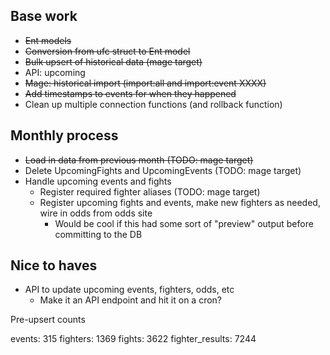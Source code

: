 Base work
---
* ~~Ent models~~
* ~~Conversion from ufc struct to Ent model~~
* ~~Bulk upsert of historical data (mage target)~~
* API: upcoming
* ~~Mage: historical import (import:all and import:event XXXX)~~
* ~~Add timestamps to events for when they happened~~
* Clean up multiple connection functions (and rollback function)

Monthly process
---
* ~~Load in data from previous month (TODO: mage target)~~
* Delete UpcomingFights and UpcomingEvents (TODO: mage target)
* Handle upcoming events and fights
  <!-- * Create new fighter nodes (TODO: make mage target for this) -->
  * Register required fighter aliases (TODO: mage target)
  * Register upcoming fights and events, make new fighters as needed, wire in odds from odds site
    * Would be cool if this had some sort of "preview" output before committing to the DB

Nice to haves
---
* API to update upcoming events, fighters, odds, etc
  * Make it an API endpoint and hit it on a cron?



Pre-upsert counts

events: 315
fighters: 1369
fights: 3622
fighter_results: 7244